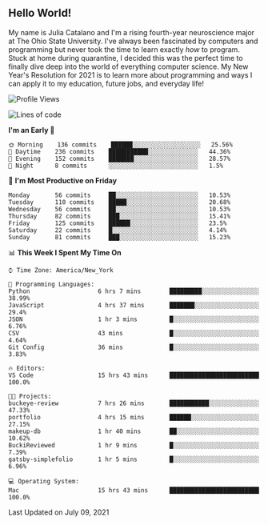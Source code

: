 ## Hello World!

My name is Julia Catalano and I'm a rising fourth-year neuroscience major at The Ohio State University. I've always been fascinated by computers and programming but never took the time to learn exactly *how* to program. Stuck at home during quarantine, I decided this was the perfect time to finally dive deep into the world of everything computer science. My New Year's Resolution for 2021 is to learn more about programming and ways I can apply it to my education, future jobs, and everyday life! 





<!--START_SECTION:waka-->
![Profile Views](http://img.shields.io/badge/Profile%20Views-315-blue)

![Lines of code](https://img.shields.io/badge/From%20Hello%20World%20I%27ve%20Written-348156%20lines%20of%20code-blue)

**I'm an Early 🐤** 

```text
🌞 Morning    136 commits    ██████░░░░░░░░░░░░░░░░░░░   25.56% 
🌆 Daytime    236 commits    ███████████░░░░░░░░░░░░░░   44.36% 
🌃 Evening    152 commits    ███████░░░░░░░░░░░░░░░░░░   28.57% 
🌙 Night      8 commits      ░░░░░░░░░░░░░░░░░░░░░░░░░   1.5%

```
📅 **I'm Most Productive on Friday** 

```text
Monday       56 commits     ██░░░░░░░░░░░░░░░░░░░░░░░   10.53% 
Tuesday      110 commits    █████░░░░░░░░░░░░░░░░░░░░   20.68% 
Wednesday    56 commits     ██░░░░░░░░░░░░░░░░░░░░░░░   10.53% 
Thursday     82 commits     ███░░░░░░░░░░░░░░░░░░░░░░   15.41% 
Friday       125 commits    ██████░░░░░░░░░░░░░░░░░░░   23.5% 
Saturday     22 commits     █░░░░░░░░░░░░░░░░░░░░░░░░   4.14% 
Sunday       81 commits     ███░░░░░░░░░░░░░░░░░░░░░░   15.23%

```


📊 **This Week I Spent My Time On** 

```text
⌚︎ Time Zone: America/New_York

💬 Programming Languages: 
Python                   6 hrs 7 mins        █████████░░░░░░░░░░░░░░░░   38.99% 
JavaScript               4 hrs 37 mins       ███████░░░░░░░░░░░░░░░░░░   29.4% 
JSON                     1 hr 3 mins         █░░░░░░░░░░░░░░░░░░░░░░░░   6.76% 
CSV                      43 mins             █░░░░░░░░░░░░░░░░░░░░░░░░   4.64% 
Git Config               36 mins             █░░░░░░░░░░░░░░░░░░░░░░░░   3.83%

🔥 Editors: 
VS Code                  15 hrs 43 mins      █████████████████████████   100.0%

🐱‍💻 Projects: 
buckeye-review           7 hrs 26 mins       ███████████░░░░░░░░░░░░░░   47.33% 
portfolio                4 hrs 15 mins       ██████░░░░░░░░░░░░░░░░░░░   27.15% 
makeup-db                1 hr 40 mins        ██░░░░░░░░░░░░░░░░░░░░░░░   10.62% 
BuckiReviewed            1 hr 9 mins         █░░░░░░░░░░░░░░░░░░░░░░░░   7.39% 
gatsby-simplefolio       1 hr 5 mins         █░░░░░░░░░░░░░░░░░░░░░░░░   6.96%

💻 Operating System: 
Mac                      15 hrs 43 mins      █████████████████████████   100.0%

```


 Last Updated on July 09, 2021
<!--END_SECTION:waka-->

